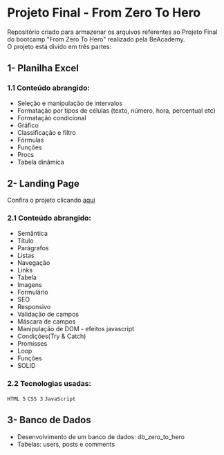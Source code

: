 # Projeto Final - From Zero To Hero

Repositório criado para armazenar os arquivos referentes ao Projeto Final do bootcamp "From Zero To Hero" realizado pela BeAcademy.<br>
O projeto está divido em três partes:

## 1- Planilha Excel
### 1.1 Conteúdo abrangido:
- Seleção e manipulação de intervalos
- Formatação por tipos de células (texto, número, 
hora, percentual etc)
- Formatação condicional
- Gráfico
- Classificação e filtro
- Fórmulas
- Funções
- Procs
- Tabela dinâmica

## 2- Landing Page
Confira o projeto clicando <a href="https://edelsonbs.github.io/BeAcademy_FromZeroToHero_ProjetoFinal/02-landing-page/#" target="_blank">aqui</a>
### 2.1 Conteúdo abrangido:
- Semântica
- Título
- Parágrafos
- Listas
- Navegação
- Links
- Tabela
- Imagens
- Formulário
- SEO
- Responsivo
- Validação de campos
- Máscara de campos
- Manipulação de DOM - efeitos javascript
- Condições(Try & Catch)
- Promisses
- Loop
- Funções
- SOLID
### 2.2 Tecnologias usadas:
<code>HTML 5</code>
<code>CSS 3</code>
<code>JavaScript</code>

## 3- Banco de Dados
- Desenvolvimento de um banco de dados: db_zero_to_hero
- Tabelas: users, posts e comments
